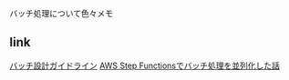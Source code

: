 
バッチ処理について色々メモ


## link

[バッチ設計ガイドライン](https://future-architect.github.io/arch-guidelines/documents/forBatch/batch_guidelines.html)
[AWS Step Functionsでバッチ処理を並列化した話](https://tech.high-link.co.jp/entry/step-funtions-batch-proces-parallelization)